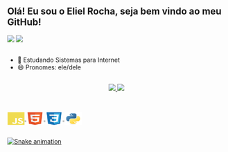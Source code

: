 ## Olá! Eu sou o Eliel Rocha, seja bem vindo ao meu GitHub!

<div>
 <a href = "mailto:elielqrocha@gmail.com"><img src="https://img.shields.io/badge/-Gmail-%23333?style=for-the-badge&logo=gmail&logoColor=white" target="_blank"></a>
  <a href="https://www.linkedin.com/in/elielqrocha" target="_blank"><img src="https://img.shields.io/badge/-LinkedIn-%230077B5?style=for-the-badge&logo=linkedin&logoColor=white" target="_blank"></a> 

##

- 🌱 Estudando Sistemas para Internet
- 😄 Pronomes: ele/dele

##

<div align="center">
  <a href="https://github.com/elielqrocha">
  <img height="180em", src="https://github-readme-stats.vercel.app/api?username=elielqrocha&show_icons=true&theme=dracula&include_all_commits=true&count_private=true"/>
  <img height="180em", src="https://github-readme-stats.vercel.app/api/top-langs/?username=elielqrocha&layout=compact&langs_count=7&theme=dracula"/>
</div>

##

<div style="display: inline_block"><br>
  <img align="center" alt="eliel-Js" height="30" width="40" src="https://raw.githubusercontent.com/devicons/devicon/master/icons/javascript/javascript-plain.svg">
  <img align="center" alt="eliel-HTML" height="30" width="40" src="https://raw.githubusercontent.com/devicons/devicon/master/icons/html5/html5-original.svg">
  <img align="center" alt="eliel-CSS" height="30" width="40" src="https://raw.githubusercontent.com/devicons/devicon/master/icons/css3/css3-original.svg">
  <img align="center" alt="eliel-Python" height="30" width="40" src="https://raw.githubusercontent.com/devicons/devicon/master/icons/python/python-original.svg">
</div>  

##
 
  ![Snake animation](https://github.com/elielqrocha/elielqrocha/blob/output/github-contribution-grid-snake.svg)
 
</div>
